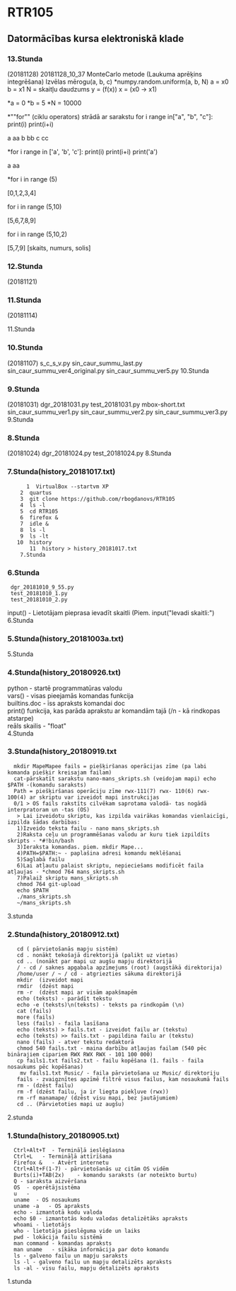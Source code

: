 #  RTR105   
##  Datormācības kursa elektroniskā klade   

###  13.Stunda
(20181128) 20181128_10_37
MonteCarlo metode (Laukuma aprēķins integrēšana)
Izvēlas mērogu(a, b, c)
*numpy.random.uniform(a, b, N)
a = x0
b = x1
N = skaitļu daudzums
y = (f(x))
x = (x0 -> x1)

*a = 0
*b = 5
*N = 10000

*""for"" (ciklu operators)
strādā ar sarakstu
for i range in["a", "b", "c"]:
   print(i)
   print(i+i)
>>>
a
aa
b
bb
c
cc

*for i range in ['a', 'b', 'c']:
   print(i)
   print(i+i)
   print('a')
>>>
a
aa

*for i in range (5)
>>>
[0,1,2,3,4]

for i in range (5,10)
>>>
[5,6,7,8,9]

for i in range (5,10,2)
>>>
[5,7,9]
[skaits, numurs, solis]





###  12.Stunda
(20181121)

###  11.Stunda
(20181114)

   11.Stunda
   
###  10.Stunda
(20181107)
  s_c_s_v.py
  sin_caur_summu_last.py
  sin_caur_summu_ver4_original.py
  sin_caur_summu_ver5.py
   10.Stunda

###  9.Stunda
(20181031)
dgr_20181031.py
test_20181031.py
mbox-short.txt
 sin_caur_summu_ver1.py
 sin_caur_summu_ver2.py
 sin_caur_summu_ver3.py
   9.Stunda

###  8.Stunda    
(20181024)
 dgr_20181024.py
 test_20181024.py
   8.Stunda      

###  7.Stunda(history_20181017.txt)
```
      1  VirtualBox --startvm XP
    2  quartus
    3  git clone https://github.com/rbogdanovs/RTR105
    4  ls -l
    5  cd RTR105
    6  firefox &
    7  idle &
    8  ls -l
    9  ls -lt
   10  history
       11  history > history_20181017.txt
    7.Stunda
```

###  6.Stunda
     dgr_20181010_9_55.py
     test_20181010_1.py
     test_20181010_2.py
  input() - Lietotājam pieprasa ievadīt skaitli (Piem. input("Ievadi skaitli:")    
   6.Stunda

###  5.Stunda(history_20181003a.txt)
   5.Stunda

###  4.Stunda(history_20180926.txt)
   python - startē programmatūras valodu   
   vars() - visas pieejamās komandas funkcija   
   builtins.doc - īss apraksts komandai doc   
   print() funkcija, kas parāda aprakstu ar komandām tajā (/n - kā rindkopas atstarpe)   
   reāls skailis - "float"   
  4.Stunda

###  3.Stunda(history_20180919.txt    
```  
  mkdir MapeMapee fails = piešķiršanas operācijas zīme (pa labi komanda piešķir kreisajam failam)
  cat-pārskatīt sarakstu nano-mans_skripts.sh (veidojam mapi) echo $PATH -(komandu saraksts) 
  Path = piešķiršanas operāciju zīme rwx-111(7) rwx- 110(6) rwx- 100(4) ar skriptu var izveidot mapi instrukcijas 
  0/1 > OS fails rakstīts cilvēkam saprotama valodā- tas nogādā interpratoram un -tas (OS)   
   > Lai izveidotu skriptu, kas izpilda vairākas komandas vienlaicīgi, izpilda šādas darbības:   
   1)Izveido teksta failu - nano mans_skripts.sh   
   2)Raksta ceļu un programmēšanas valodu ar kuru tiek izpildīts skripts - *#!bin/bash   
   3)Ieraksta komandas. piem. mkdir Mape...   
   4)PATH=$PATH:~ - paplašina adresi komandu meklēšanai   
   5)Saglabā failu   
   6)Lai atļautu palaist skriptu, nepieciešams modificēt faila atļaujas - *chmod 764 mans_skripts.sh   
   7)Palaiž skriptu mans_skripts.sh   
   chmod 764 git-upload     
   echo $PATH   
   ./mans_skripts.sh     
   ~/mans_skripts.sh       
```    
   3.stunda   
       
###  2.Stunda(history_20180912.txt)
```   
   cd ( pārvietošanās mapju sistēm)   
   cd . nonākt tekošajā direktorijā (palikt uz vietas)   
   cd .. (nonākt par mapi uz augšu mapju direktorijā   
   / - cd / saknes apgabala apzīmejums (root) (augstākā direktorija)   
   /home/user / ~ / cd - atgriezties sākuma direktorijā   
   mkdir  (izveidot mapi   
   rmdir  (dzēst mapi   
   rm -r  (dzēst mapi ar visām apakšmapēm   
   echo (teksts) - parādīt tekstu   
   echo -e (teksts)\n(teksts) - teksts pa rindkopām (\n)   
   cat (fails)   
   more (fails)   
   less (fails) - faila lasīšana   
   echo (teksts) > fails.txt - izveidot failu ar (tekstu)   
   echo (teksts) >> fails.txt - papildina failu ar (tekstu)   
   nano (fails) - atver tekstu redaktorā    
   chmod 540 fails.txt - maina darbību atļaujas failam (540 pēc binārajiem cipariem RWX RWX RWX - 101 100 000)   
   cp fails1.txt fails2.txt - failu kopēšana (1. fails - faila nosaukums pēc kopēšanas)   
    mv fails1.txt Music/ - faila pārvietošana uz Music/ direktoriju   
   fails - zvaigznītes apzīmē filtrē visus failus, kam nosaukumā fails   
   rm - (dzēst failu)   
   rm -f (dzēst failu, ja ir liegta piekļuve (rwx))   
   rm -rf manamape/ (dzēst visu mapi, bez jautājumiem)
   cd .. (Pārvietoties mapi uz augšu)
```
   2.stunda       

###  1.Stunda(history_20180905.txt)
```  
  Ctrl+Alt+T  - Termināļā ieslēgšasna   
  Ctrl+L   - Termināļā attīrīšana    
  Firefox &   - Atvērt internetu  
  Ctrl+Alt+F(1-7) - pārvietošanās uz citām OS vidēm   
  Burts(i)+TAB(2x)    - komandu saraksts (ar noteikto burtu)   
  Q - saraksta aizvēršana   
  OS  - operētājsistēma  
  u   -   
  uname  - OS nosaukums     
  uname -a   - OS apraksts    
  echo - izmantotā kodu valoda   
  echo $0 - izmantotās kodu valodas detalizētāks apraksts   
  whoami - lietotājs   
  who - lietotāja pieslēguma vide un laiks   
  pwd - lokācija failu sistēmā     
  man command - komandas apraksts   
  man uname   - sīkāka informācija par doto komandu   
  ls - galveno failu un mapju saraksts   
  ls -l - galveno failu un mapju detalizēts apraksts   
  ls -al - visu failu, mapju detalizēts apraksts   
```
   1.stunda  
